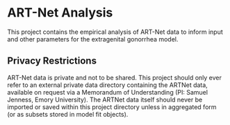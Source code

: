 # ART-Net Analysis

This project contains the empirical analysis of ART-Net data to inform input and other parameters for the extragenital gonorrhea model.

## Privacy Restrictions

ART-Net data is private and not to be shared. This project should only ever refer to an external private data directory containing the ARTNet data, available on request via a Memorandum of Understanding (PI: Samuel Jenness, Emory University). The ARTNet data itself should never be imported or saved within this project directory unless in aggregated form (or as subsets stored in model fit objects).
